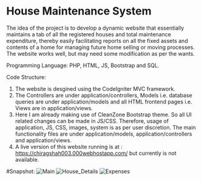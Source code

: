 # House Maintenance System

The idea of the project is to develop a dynamic website that essentially maintains a tab of all the registered houses
and total maintenance expenditure, thereby easily facilitating reports on all the fixed assets and contents of a home
for managing future home selling or moving processes.
The website works well, but may need some modification as per the wants. 

Programming Language: PHP, HTML, JS, Bootstrap and SQL.

Code Structure:

1. The website is desgined using the CodeIgniter MVC framework.
2. The Controllers are under application/controllers, Models i.e. database queries are under application/models and all HTML frontend pages i.e. Views are in application/views.
3. Here I am already making use of CleanZone Bootstrap theme. So all UI related changes can be made in JS/CSS. Therefore, usage of application, JS, CSS, images, system is as per user discretion. The main functionality files are under  application/models, application/controllers and application/views.
4. A live version of this website running is at : https://chiragshah003.000webhostapp.com/ but currently is not available.


#Snapshot:
<img src="https://image.ibb.co/gYjV5d/Main.png" alt="Main" border="0">
<img src="https://image.ibb.co/js0WBJ/House_Details.png" alt="House_Details" border="0">
<img src="https://image.ibb.co/j3zrBJ/Expenses.png" alt="Expenses" border="0">
